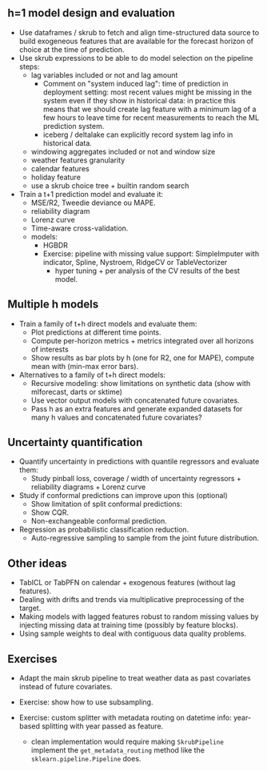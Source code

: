 
## h=1 model design and evaluation

- Use dataframes / skrub to fetch and align time-structured data source to
  build exogeneous features that are available for the forecast horizon of
  choice at the time of prediction.
- Use skrub expressions to be able to do model selection on the pipeline steps:
    - lag variables included or not and lag amount
        - Comment on "system induced lag": time of prediction in deployment
          setting: most recent values might be missing in the system even if
          they show in historical data: in practice this means that we should
          create lag feature with a minimum lag of a few hours to leave time
          for recent measurements to reach the ML prediction system.
        - iceberg / deltalake can explicitly record system lag info in
          historical data.
    - windowing aggregates included or not and window size
    - weather features granularity
    - calendar features
    - holiday feature
    - use a skrub choice tree + builtin random search
- Train a t+1 prediction model and evaluate it:
    - MSE/R2, Tweedie deviance ou MAPE.
    - reliability diagram
    - Lorenz curve
    - Time-aware cross-validation.
    - models:
        - HGBDR
        - Exercise: pipeline with missing value support: SimpleImputer with
          indicator, Spline, Nystroem, RidgeCV or TableVectorizer
            - hyper tuning + per analysis of the CV results of the best model.

## Multiple h models

- Train a family of t+h direct models and evaluate them:
    - Plot predictions at different time points.
    - Compute per-horizon metrics + metrics integrated over all horizons of interests
    - Show results as bar plots by h (one for R2, one for MAPE), compute mean
      with (min-max error bars).
- Alternatives to a family of t+h direct models:
    - Recursive modeling: show limitations on synthetic data (show with mlforecast, darts or sktime)
    - Use vector output models with concatenated future covariates.
    - Pass h as an extra features and generate expanded datasets for many h values and concatenated future covariates?

## Uncertainty quantification

- Quantify uncertainty in predictions with quantile regressors and evaluate them:
    - Study pinball loss, coverage / width of uncertainty regressors + reliability diagrams + Lorenz curve
- Study if conformal predictions can improve upon this (optional)
    - Show limitation of split conformal predictions:
    - Show CQR.
    - Non-exchangeable conformal prediction.
- Regression as probabilistic classification reduction.
    - Auto-regressive sampling to sample from the joint future distribution.

## Other ideas

- TabICL or TabPFN on calendar + exogenous features (without lag features).
- Dealing with drifts and trends via multiplicative preprocessing of the target.
- Making models with lagged features robust to random missing values by injecting missing data at training time (possibly by feature blocks).
- Using sample weights to deal with contiguous data quality problems.


## Exercises

- Adapt the main skrub pipeline to treat weather data as past covariates
  instead of future covariates.

- Exercise: show how to use subsampling.

- Exercise: custom splitter with metadata routing on datetime info: year-based splitting with year passed as feature.
    - clean implementation would require making `SkrubPipeline` implement the `get_metadata_routing` method like the `sklearn.pipeline.Pipeline` does.